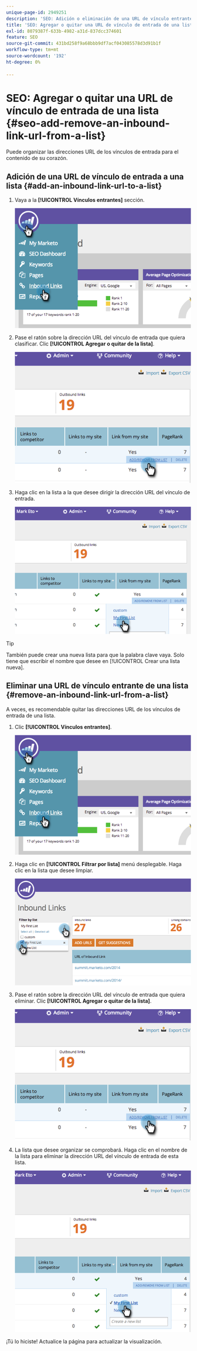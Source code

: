 ```yaml
---
unique-page-id: 2949251
description: 'SEO: Adición o eliminación de una URL de vínculo entrante de una lista: documentos de Marketo: documentación del producto'
title: 'SEO: Agregar o quitar una URL de vínculo de entrada de una lista'
exl-id: 8079387f-633b-4982-a31d-837dcc374601
feature: SEO
source-git-commit: 431bd258f9a68bbb9df7acf043085578d3d91b1f
workflow-type: tm+mt
source-wordcount: '192'
ht-degree: 0%

---
```


# SEO: Agregar o quitar una URL de vínculo de entrada de una lista {#seo-add-remove-an-inbound-link-url-from-a-list}

Puede organizar las direcciones URL de los vínculos de entrada para el contenido de su corazón.

## Adición de una URL de vínculo de entrada a una lista {#add-an-inbound-link-url-to-a-list}

1. Vaya a la **[!UICONTROL Vínculos entrantes]** sección.

   ![](assets/image2014-11-20-18-3a27-3a27.png)

1. Pase el ratón sobre la dirección URL del vínculo de entrada que quiera clasificar. Clic **[!UICONTROL Agregar o quitar de la lista]**.

   ![](assets/image2014-11-20-18-3a27-3a40.png)

1. Haga clic en la lista a la que desee dirigir la dirección URL del vínculo de entrada.

   ![](assets/image2014-11-20-18-3a28-3a18.png)

>[!TIP]
>
>También puede crear una nueva lista para que la palabra clave vaya. Solo tiene que escribir el nombre que desee en [!UICONTROL Crear una lista nueva].

## Eliminar una URL de vínculo entrante de una lista {#remove-an-inbound-link-url-from-a-list}

A veces, es recomendable quitar las direcciones URL de los vínculos de entrada de una lista.

1. Clic **[!UICONTROL Vínculos entrantes]**.

   ![](assets/image2014-11-20-18-3a28-3a41.png)

1. Haga clic en **[!UICONTROL Filtrar por lista]** menú desplegable. Haga clic en la lista que desee limpiar.

   ![](assets/image2014-11-20-18-3a28-3a57.png)

1. Pase el ratón sobre la dirección URL del vínculo de entrada que quiera eliminar. Clic **[!UICONTROL Agregar o quitar de la lista]**.

   ![](assets/image2014-11-20-18-3a29-3a56.png)

1. La lista que desee organizar se comprobará. Haga clic en el nombre de la lista para eliminar la dirección URL del vínculo de entrada de esta lista.

   ![](assets/image2014-11-20-18-3a30-3a10.png)

¡Tú lo hiciste! Actualice la página para actualizar la visualización.
